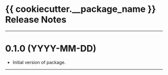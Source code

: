 {{ cookiecutter.__package_name }} Release Notes
============================================================================================

--------------------------------------------------------------------------------------------
0.1.0 (YYYY-MM-DD)
==================
* Initial version of package.

--------------------------------------------------------------------------------------------
